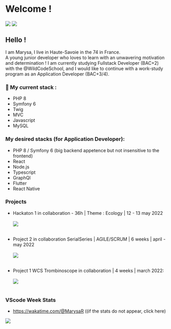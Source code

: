 # Welcome !
<img align="center" src="https://github-readme-stats.vercel.app/api?username=MarysaR&show_icons=true&theme=synthwave" />
<img align="center" src="https://github-readme-stats.vercel.app/api/top-langs/?username=MarysaR&theme=synthwave&layout=compac" /> <br>

## Hello ! <br>
I am Marysa, I live in Haute-Savoie in the 74 in France. <br>
A young junior developer who loves to learn with an unwavering motivation and determination ! 
I am currently studying Fullstack Developer (BAC+2) with the @WildCodeSchool, and I would like to continue with a work-study program as an Application Developer (BAC+3/4). 

### 🌱 My current stack :  
- PHP 8
- Symfony 6
- Twig
- MVC 
- Javascript 
- MySQL 

### My desired stacks (for Application Developer): 
- PHP 8 / Symfony 6 (big backend appetence but not insensitive to the frontend)
- React
- Node.js
- Typescript 
- GraphQl
- Flutter 
- React Native

### Projects
- Hackaton 1 in collaboration - 36h | Theme : Ecology  | 12 - 13 may 2022 <br><br>
 <a href='https://github.com/trueChoan/Hackaton'> <img align="center" src="https://github-readme-stats.vercel.app/api/pin/?username=trueChoan&repo=Hackaton&show_owner=true&theme=synthwave" /></a> <br><br>

- Project 2 in collaboration SerialSeries | AGILE/SCRUM | 6 weeks | april - may 2022 <br><br>
<a href='https://github.com/WildCodeSchool/2022-03-php-remotefr-p2-serial-series'> <img align="center" src="https://github-readme-stats.vercel.app/api/pin/?username=WildCodeSchool&repo=2022-03-php-remotefr-p2-serial-series&show_owner=true&theme=synthwave"/> <br><br> </a>

- Project 1 WCS Trombinoscope in collaboration | 4 weeks | march 2022: <br><br>
 <a href='https://github.com/MarysaR/Trombinoscope'> <img align="center" src="https://github-readme-stats.vercel.app/api/pin/?username=marysar&repo=Trombinoscope&show_owner=true&theme=synthwave" /></a> <br><br>


### VScode Week Stats
- https://wakatime.com/@MarysaR ((if the stats do not appear, click here) 
<img align="center" src="https://github-readme-stats.vercel.app/api/wakatime?username=MarysaR&theme=synthwave" />




<!--
**MarysaR/MarysaR** is a ✨ _special_ ✨ repository because its `README.md` (this file) appears on your GitHub profile.

Here are some ideas to get you started:

- 🔭 I’m currently working on ...
- 🤔 I’m looking for help with ...
- 💬 Ask me about ...
- 📫 How to reach me: ...
- 😄 Pronouns: ...
- ⚡ Fun fact: ...
-->
